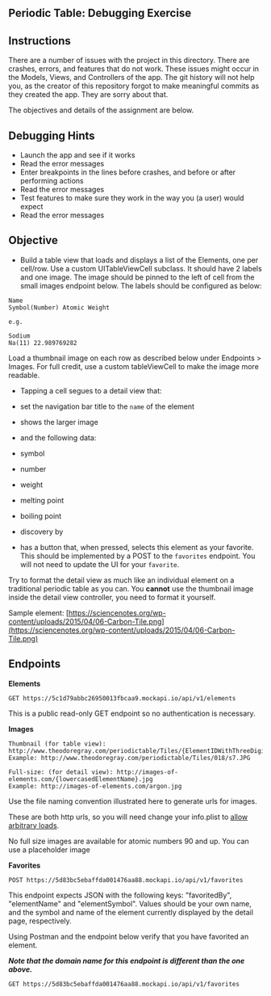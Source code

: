 
## Periodic Table: Debugging Exercise

## Instructions
There are a number of issues with the project in this directory. There are crashes, errors, and features that do not work. These issues might occur in the Models, Views, and Controllers of the app. The git history will not help you, as the creator of this repository forgot to make meaningful commits as they created the app. They are sorry about that.

The objectives and details of the assignment are below.


## Debugging Hints

- Launch the app and see if it works
- Read the error messages
- Enter breakpoints in the lines before crashes, and before or after performing actions
- Read the error messages
- Test features to make sure they work in the way you (a user) would expect
- Read the error messages


## Objective

* Build a table view that loads and displays a list of the Elements, one per cell/row. Use a custom UITableViewCell subclass.  It should have 2 labels and one image.  The image should be pinned to the left of cell from the small images endpoint below.  The labels should be configured as below:

```
Name
Symbol(Number) Atomic Weight

e.g.

Sodium
Na(11) 22.989769282
```

Load a thumbnail image on each row as described below under Endpoints > Images.  For full credit, use a custom tableViewCell to make the image more readable.

* Tapping a cell segues to a detail view that:
* set the navigation bar title to the ```name``` of the element
* shows the larger image 
* and the following data:
* symbol
* number
* weight
* melting point
* boiling point
* discovery by

* has a button that, when pressed, selects this element as your favorite. This
should be implemented by a POST to the ```favorites``` endpoint. You will not need to update the UI for your `favorite`.


Try to format the detail view as much like an individual element on a traditional periodic table as you can. You **cannot** use the thumbnail image inside the detail view controller, you need to format it yourself.

Sample element: [https://sciencenotes.org/wp-content/uploads/2015/04/06-Carbon-Tile.png](https://sciencenotes.org/wp-content/uploads/2015/04/06-Carbon-Tile.png)

## Endpoints

**Elements**

```
GET https://5c1d79abbc26950013fbcaa9.mockapi.io/api/v1/elements
```

This is a public read-only GET endpoint so no authentication is necessary.

**Images**

```
Thumbnail (for table view): http://www.theodoregray.com/periodictable/Tiles/{ElementIDWithThreeDigits}/s7.JPG
Example: http://www.theodoregray.com/periodictable/Tiles/018/s7.JPG

Full-size: (for detail view): http://images-of-elements.com/{lowercasedElementName}.jpg
Example: http://images-of-elements.com/argon.jpg
```

Use the file naming convention illustrated here to generate urls for images.

These are both http urls, so you will need change your info.plist to [allow arbitrary loads](https://stackoverflow.com/questions/31254725/transport-security-has-blocked-a-cleartext-http).

No full size images are available for atomic numbers 90 and up. You can use a placeholder image

**Favorites**

```
POST https://5d83bc5ebaffda001476aa88.mockapi.io/api/v1/favorites
```

This endpoint expects JSON with the following keys: "favoritedBy", "elementName" and "elementSymbol".
Values should be your own name, and the symbol and name of the element currently displayed by the detail page, respectively.

Using Postman and the endpoint below verify that you have favorited an element. 

*****Note that the domain name for this endpoint is different than the one above.*****
```
GET https://5d83bc5ebaffda001476aa88.mockapi.io/api/v1/favorites
```

